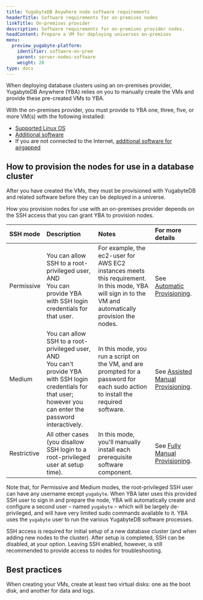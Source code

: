 ```yaml
---
title: YugabyteDB Anywhere node software requirements
headerTitle: Software requirements for on-premises nodes
linkTitle: On-premises provider
description: Software requirements for on-premises provider nodes.
headContent: Prepare a VM for deploying universes on-premises
menu:
  preview_yugabyte-platform:
    identifier: software-on-prem
    parent: server-nodes-software
    weight: 20
type: docs
---
```


When deploying database clusters using an on-premises provider, YugabyteDB Anywhere (YBA) relies on you to manually create the VMs and provide these pre-created VMs to YBA.

With the on-premises provider, you must provide to YBA one, three, five, or more VM(s) with the following installed:

- [Supported Linux OS](../#linux-os)
- [Additional software](../#additional-software)
- If you are not connected to the Internet, [additional software for airgapped](../#additional-software-for-airgapped-deployment)

## How to provision the nodes for use in a database cluster

After you have created the VMs, they must be provisioned with YugabyteDB and related software before they can be deployed in a universe.

How you provision nodes for use with an on-premises provider depends on the SSH access that you can grant YBA to provision nodes.

| SSH mode | Description | Notes | For more details |
| :--- | :--- | :--- | :--- |
| Permissive | You can allow SSH to a root-privileged user, AND<br>You can provide YBA with SSH login credentials for that user. | For example, the ec2-user for AWS EC2 instances meets this requirement. In this mode, YBA will sign in to the VM and automatically provision the nodes. | See [Automatic Provisioning](../software-on-prem-auto/). |
| Medium | You can allow SSH to a root-privileged user, AND<br>You can't provide YBA with SSH login credentials for that user; however you can enter the password interactively. | In this mode, you run a script on the VM, and are prompted for a password for each sudo action to install the required software. | See [Assisted Manual Provisioning](../software-on-prem-assist/). |
| Restrictive | All other cases (you disallow SSH login to a root-privileged user at setup time). | In this mode, you'll manually install each prerequisite software component. | See [Fully Manual Provisioning](../software-on-prem-manual/). |

Note that, for Permissive and Medium modes, the root-privileged SSH user can have any username except `yugabyte`. When YBA later uses this provided SSH user to sign in and prepare the node, YBA will automatically create and configure a second user – named `yugabyte` – which will be largely de-privileged, and will have very limited sudo commands available to it. YBA uses the `yugabyte` user to run the various YugabyteDB software processes.

SSH access is required for initial setup of a new database cluster (and when adding new nodes to the cluster). After setup is completed, SSH can be disabled, at your option. Leaving SSH enabled, however, is still recommended to provide access to nodes for troubleshooting.

## Best practices

When creating your VMs, create at least two virtual disks: one as the boot disk, and another for data and logs.
